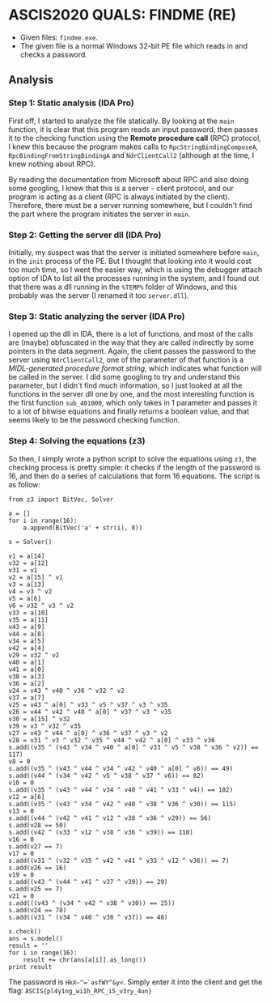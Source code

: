 # ASCIS2020 QUALS: FINDME (RE)
- Given files: `findme.exe`.
- The given file is a normal Windows 32-bit PE file which reads in and checks a password.
## Analysis

### Step 1: Static analysis (IDA Pro)
First off, I started to analyze the file statically. By looking at the `main` function, it is clear that this program reads an input password, then passes it to the checking function using the **Remote procedure call** (RPC) protocol, I knew this because the program makes calls to `RpcStringBindingComposeA`, `RpcBindingFromStringBindingA` and `NdrClientCall2` (although at the time, I knew nothing about RPC). 

By reading the documentation from Microsoft about RPC and also doing some googling, I knew that this is a server - client protocol, and our program is acting as a client (RPC is always initiated by the client). Therefore, there must be a server running somewhere, but I couldn't find the part where the program initiates the server in `main`.

### Step 2: Getting the server dll (IDA Pro)
Initially, my suspect was that the server is initiated somewhere before `main`, in the `init` process of the PE. But I thought that looking into it would cost too much time, so I went the easier way, which is using the debugger attach option of IDA to list all the processes running in the system, and I found out that there was a dll running in the `%TEMP%` folder of Windows, and this probably was the server (I renamed it too `server.dll`).

### Step 3: Static analyzing the server (IDA Pro)
I opened up the dll in IDA, there is a lot of functions, and most of the calls are (maybe) obfuscated in the way that they are called indirectly by some pointers in the data segment. Again, the client passes the password to the server using `NdrClientCall2`, one of the parameter of that function is a *MIDL-generated procedure format string*, which indicates what function will be called in the server. I did some googling to try and understand this parameter, but I didn't find much information, so I just looked at all the functions in the server dll one by one, and the most interesting function is the first function `sub_401000`, which only takes in 1 parameter and passes it to a lot of bitwise equations and finally returns a boolean value, and that seems likely to be the password checking function. 

### Step 4: Solving the equations (z3)
So then, I simply wrote a python script to solve the equations using `z3`, the checking process is pretty simple: it checks if the length of the password is 16, and then do a series of calculations that form 16 equations. The script is as follow:
```
from z3 import BitVec, Solver

a = []
for i in range(16):
	a.append(BitVec('a' + str(i), 8))

s = Solver()

v1 = a[14]
v32 = a[12]
v31 = v1
v2 = a[15] ^ v1
v3 = a[13]
v4 = v3 ^ v2
v5 = a[6]
v6 = v32 ^ v3 ^ v2
v33 = a[10]
v35 = a[11]
v43 = a[9]
v44 = a[8]
v34 = a[5]
v42 = a[4]
v29 = v32 ^ v2
v40 = a[1]
v41 = a[0]
v38 = a[3]
v36 = a[2]
v24 = v43 ^ v40 ^ v36 ^ v32 ^ v2
v37 = a[7]
v25 = v43 ^ a[0] ^ v33 ^ v5 ^ v37 ^ v3 ^ v35
v26 = v44 ^ v42 ^ v40 ^ a[0] ^ v37 ^ v3 ^ v35
v30 = a[15] ^ v32
v39 = v3 ^ v32 ^ v35
v27 = v43 ^ v44 ^ a[0] ^ v36 ^ v37 ^ v3 ^ v2
v28 = v31 ^ v3 ^ v32 ^ v35 ^ v44 ^ v42 ^ a[0] ^ v33 ^ v36
s.add((v35 ^ (v43 ^ v34 ^ v40 ^ a[0] ^ v33 ^ v5 ^ v38 ^ v36 ^ v2)) == 117)
v8 = 0
s.add((v35 ^ (v43 ^ v44 ^ v34 ^ v42 ^ v40 ^ a[0] ^ v6)) == 49)
s.add((v44 ^ (v34 ^ v42 ^ v5 ^ v38 ^ v37 ^ v6)) == 82)
v10 = 0
s.add((v35 ^ (v43 ^ v44 ^ v34 ^ v40 ^ v41 ^ v33 ^ v4)) == 102)
v12 = a[6]
s.add((v35 ^ (v43 ^ v34 ^ v42 ^ v40 ^ v38 ^ v36 ^ v30)) == 115)
v13 = 0
s.add((v44 ^ (v42 ^ v41 ^ v12 ^ v38 ^ v36 ^ v29)) == 56)
s.add(v28 == 50)
s.add((v42 ^ (v33 ^ v12 ^ v38 ^ v36 ^ v39)) == 110)
v16 = 0
s.add(v27 == 7)
v17 = 0
s.add((v31 ^ (v32 ^ v35 ^ v42 ^ v41 ^ v33 ^ v12 ^ v36)) == 7)
s.add(v26 == 16)
v19 = 0
s.add((v43 ^ (v44 ^ v41 ^ v37 ^ v39)) == 29)
s.add(v25 == 7)
v21 = 0
s.add(((v43 ^ (v34 ^ v42 ^ v38 ^ v30)) == 25))
s.add(v24 == 78)
s.add((v31 ^ (v34 ^ v40 ^ v38 ^ v37)) == 48)

s.check()
ans = s.model()
result = ''
for i in range(16):
	result += chr(ans[a[i]].as_long())
print result
```
The password is ``HkX~^=`asfWY^&y<``. Simply enter it into the client and get the flag: `ASCIS{pl4y1ng_wi1h_RPC_i5_v3ry_4un}`

